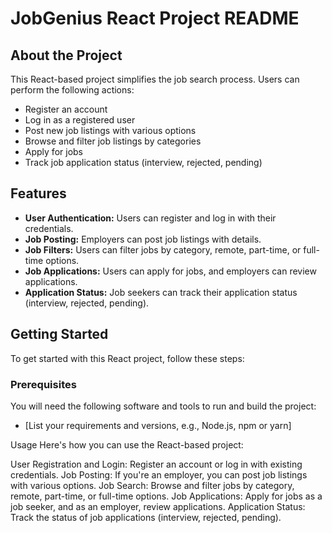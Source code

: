 # JobGenius React Project README

## About the Project

This React-based project simplifies the job search process. Users can perform the following actions:
- Register an account
- Log in as a registered user
- Post new job listings with various options
- Browse and filter job listings by categories
- Apply for jobs
- Track job application status (interview, rejected, pending)

## Features

- **User Authentication:** Users can register and log in with their credentials.
- **Job Posting:** Employers can post job listings with details.
- **Job Filters:** Users can filter jobs by category, remote, part-time, or full-time options.
- **Job Applications:** Users can apply for jobs, and employers can review applications.
- **Application Status:** Job seekers can track their application status (interview, rejected, pending).

## Getting Started

To get started with this React project, follow these steps:

### Prerequisites

You will need the following software and tools to run and build the project:

- [List your requirements and versions, e.g., Node.js, npm or yarn]


Usage
Here's how you can use the React-based project:

User Registration and Login: Register an account or log in with existing credentials.
Job Posting: If you're an employer, you can post job listings with various options.
Job Search: Browse and filter jobs by category, remote, part-time, or full-time options.
Job Applications: Apply for jobs as a job seeker, and as an employer, review applications.
Application Status: Track the status of job applications (interview, rejected, pending).

